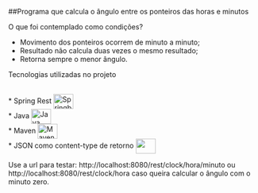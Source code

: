 ##Programa que calcula o ângulo entre os ponteiros das horas e minutos

O que foi contemplado como condições?

* Movimento dos ponteiros ocorrem de minuto a minuto;
* Resultado não calcula duas vezes o mesmo resultado;
* Retorna sempre o menor ângulo.

Tecnologias utilizadas no projeto

<div><br>
* Spring Rest <img align="center" alt="Springboot" height="30" width="40" src="https://cdn.jsdelivr.net/gh/devicons/devicon/icons/spring/spring-original.svg"><br>
* Java <img align="center" alt="Java" height="30" width="40" src="https://cdn.jsdelivr.net/gh/devicons/devicon/icons/java/java-original-wordmark.svg"><br>
* Maven <img align="center" alt="Maven" height="30" width="40" src="https://cdn.jsdelivr.net/gh/devicons/devicon@latest/icons/maven/maven-original-wordmark.svg"><br>
* JSON como content-type de retorno <img align="center" alt=""JSON height="30" width="40" src="https://cdn.jsdelivr.net/gh/devicons/devicon@latest/icons/json/json-plain.svg"><br>
</div>

Use a url para testar: http://localhost:8080/rest/clock/hora/minuto ou http://localhost:8080/rest/clock/hora 
caso queira calcular o ângulo com o minuto zero.

